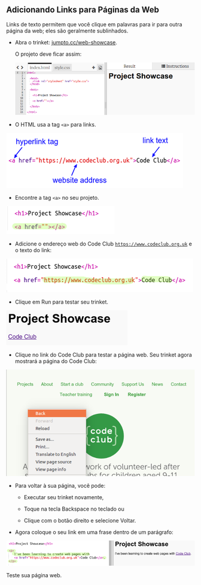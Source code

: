 ## Adicionando Links para Páginas da Web

Links de texto permitem que você clique em palavras para ir para outra página da web; eles são geralmente sublinhados.

+ Abra o trinket: [jumpto.cc/web-showcase](http://jumpto.cc/web-showcase).
    
    O projeto deve ficar assim:
    
    ![screenshot](images/showcase-starter.png)

+ O HTML usa a tag `<a>` para links.

![screenshot](images/showcase-link.png)

+ Encontre a tag `<a>` no seu projeto. 

![screenshot](images/showcase-a-template.png)

+ Adicione o endereço web do Code Club [`https://www.codeclub.org.uk`](https://www.codeclub.org.uk) e o texto do link:

![screenshot](images/showcase-code-club.png)

+ Clique em Run para testar seu trinket.

![screenshot](images/showcase-cc-output.png)

+ Clique no link do Code Club para testar a página web. Seu trinket agora mostrará a página do Code Club: 

![screenshot](images/showcase-cc-website.png)

+ Para voltar à sua página, você pode:
    
    + Executar seu trinket novamente,
    
    + Toque na tecla Backspace no teclado ou
    
    + Clique com o botão direito e selecione Voltar.

+ Agora coloque o seu link em uma frase dentro de um parágrafo:

![screenshot](images/showcase-paragraph.png)

Teste sua página web.